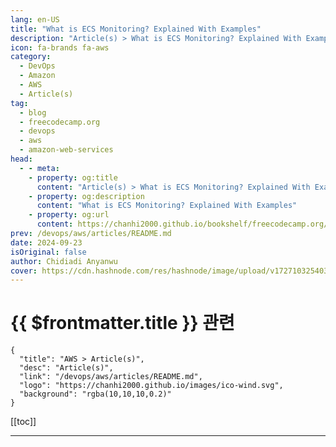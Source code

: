 ```yaml
---
lang: en-US
title: "What is ECS Monitoring? Explained With Examples"
description: "Article(s) > What is ECS Monitoring? Explained With Examples"
icon: fa-brands fa-aws
category: 
  - DevOps
  - Amazon
  - AWS
  - Article(s)
tag: 
  - blog
  - freecodecamp.org
  - devops
  - aws
  - amazon-web-services
head:
  - - meta:
    - property: og:title
      content: "Article(s) > What is ECS Monitoring? Explained With Examples"
    - property: og:description
      content: "What is ECS Monitoring? Explained With Examples"
    - property: og:url
      content: https://chanhi2000.github.io/bookshelf/freecodecamp.org/ecs-monitoring-explained-with-examples.html
prev: /devops/aws/articles/README.md
date: 2024-09-23
isOriginal: false
author: Chidiadi Anyanwu
cover: https://cdn.hashnode.com/res/hashnode/image/upload/v1727103254033/39d8dac3-4e18-46dc-8ad6-129386a165b3.avif
---
```


# {{ $frontmatter.title }} 관련

```component VPCard
{
  "title": "AWS > Article(s)",
  "desc": "Article(s)",
  "link": "/devops/aws/articles/README.md",
  "logo": "https://chanhi2000.github.io/images/ico-wind.svg",
  "background": "rgba(10,10,10,0.2)"
}
```

[[toc]]

---

<SiteInfo
  name="What is ECS Monitoring? Explained With Examples"
  desc="Amazon Elastic Container Service (ECS) is a container orchestration service provided by Amazon Web Services (AWS). It is a solution developed by AWS to take care of the problem of managing large clusters of containers. Why Use ECS? There are other co..."
  url="https://freecodecamp.org/news/ecs-monitoring-explained-with-examples/"
  logo="https://cdn.freecodecamp.org/universal/favicons/favicon.ico"
  preview="https://cdn.hashnode.com/res/hashnode/image/upload/v1727103254033/39d8dac3-4e18-46dc-8ad6-129386a165b3.avif"/>

<!-- TODO: 작성 -->

<!-- 
<p>Amazon Elastic Container Service (ECS) is a container orchestration service provided by Amazon Web Services (AWS). It is a solution developed by AWS to take care of the problem of managing large clusters of containers.</p>
<h2 id="heading-why-use-ecs">Why Use ECS?</h2>
<p>There are other container orchestration tools, each with its merits, but ECS is made for AWS and provides seamless integration into the AWS ecosystem. You can use it with AWS Elastic Load Balancer (ELB), AWS Identity and Access Management (IAM), AWS CloudTrail, store persistent data in the AWS Elastic Block Store, or monitor it with AWS CloudWatch.</p>
<p>You can also use it with AWS Fargate, which is a serverless compute engine that provides fully managed containers.</p>
<h2 id="heading-what-is-monitoring"><strong>What is Monitoring?</strong></h2>
<p>Monitoring is the process of tracking and observing the performance, availability and overall health of your resources, services, and applications. This helps to detect and troubleshoot issues before they impact users, improve application reliability and availability, optimize resource utilization and enhance the security of your applications.</p>
<p>It’s just a way to make sure all the infrastructure is running the way it is supposed to. It also helps you to know how much traffic your app is receiving if it’s a web app or website, and what is really going on with it.</p>
<p>There are different aspects of monitoring, some of which include:</p>
<ul>
<li><p>Performance monitoring: Here, we track and monitor the performance metrics of infrastructure, such as CPU usage, memory consumption, disk, I/O, and networks, and so on.</p>
</li>
<li><p>Error and log monitoring: Here, we collect and analyze logs and error messages.</p>
</li>
<li><p>Availability monitoring: We ensure that the systems are up and running.</p>
</li>
<li><p>Security monitoring: We also track and monitor security-related events and activities to respond to potential threats and vulnerabilities. Monitoring can help you detect things like a DoS attack by identifying unusual patterns in incoming traffic.</p>
</li>
</ul>
<h2 id="heading-what-do-you-monitor-on-ecs">What Do You Monitor on ECS?</h2>
<p>In cloud monitoring, metrics are used to monitor the health and performance of the infrastructure. They are used together with dimensions. Metrics are the data points collected and monitored to measure the performance, health, and usage of your cloud resources and services.</p>
<p>Dimensions are attributes and characteristics that help to filter, categorize and give context to metrics. They are represented in the form of key/value pairs.</p>
<p>Amazon ECS provides various metrics for monitoring resources. Some of them include:</p>
<ul>
<li><p><strong>CPUReservation:</strong> This is the percentage of CPU units reserved by running tasks.</p>
</li>
<li><p><strong>MemoryReservation:</strong> Percentage of memory reserved by running tasks.</p>
</li>
<li><p><strong>CPUUtilization</strong>: This is the percentage of CPU units used by running tasks.</p>
</li>
<li><p><strong>MemoryUtilization:</strong> This is the percentage of memory used by running tasks.</p>
</li>
<li><p><strong>ContainerInstances:</strong> This is the number of container instances in the cluster.</p>
</li>
<li><p><strong>RunningTasksCount:</strong> The number of tasks that are running currently in the cluster.</p>
</li>
</ul>
<p>Amazon ECS also provides dimensions, some of which are:</p>
<ul>
<li><p><strong>ContainerName:</strong> The name of the container.</p>
</li>
<li><p><strong>ClusterName:</strong> The name of the ECS cluster.</p>
</li>
<li><p><strong>ServiceName:</strong> The name of the service</p>
</li>
<li><p><strong>ServiceNameSpace:</strong> The namespace used to group a set of services in a cluster.</p>
</li>
<li><p><strong>InstanceType:</strong> This refers to the type of EC2 instance used. For example: t2.micro, c4.large, r5.xlarge, and so on.</p>
</li>
<li><p><strong>TaskID:</strong> The unique identifier assigned to each task.</p>
</li>
</ul>
<p>In AWS ECS, you can monitor your resources at different levels. For example, at the cluster level, you can look at things like CPUUtilization, CPUReservation, MemoryUtilization, and MemoryReservation. At the service level, you can see things like CPUUtilization and MemoryUtilization.</p>
<h2 id="heading-how-do-you-monitor-ecs">How Do You Monitor ECS**?**</h2>
<p>You can do this by making use of:</p>
<p><strong>Amazon CloudWatch:</strong> This is a monitoring service by AWS that allows you to collect, analyze and visualize data from your AWS resources. It also helps you to set up alarms and be notified when a threshold is reached.</p>
<p><strong>AWS Management Console:</strong> You can also view your cluster or service metrics directly on the management console.</p>
<p><strong>The ECS API:</strong> The ECS API provides programmatic access to the ECS service so you can use it to create, modify and monitor clusters and resources from outside AWS.</p>
<p><strong>Third party tools:</strong> There are third-party tools like Datadog, Prometheus, and others that can be used to monitor these metrics. Some of them will work seamlessly with AWS, some will require you to install an agent.</p>
<p>For monitoring of ECS on EC2 instances, you have direct access to the underlying EC2 instances, and can use traditional server monitoring tools to monitor metrics on the OS. For ECS on Fargate however, you don't have access to the EC2 instances.</p>
<h3 id="heading-how-to-monitor-ecs-clusters-with-aws-cloudwatch">How to Monitor ECS Clusters With AWS CloudWatch</h3>
<p>With AWS CloudWatch, you can monitor your ECS clusters in many ways, from metrics to logs to setting up alarms. In this guide, I’ll show you how to use the Automatic Dashboards to view ECS cluster metrics. To do that, follow these steps:</p>
<ol>
<li>From the AWS Management Console, open CloudWatch and go to Dashboards on the sidebar.</li>
</ol>
<p><img src="https://cdn.hashnode.com/res/hashnode/image/upload/v1726955177185/348508ff-c765-4962-bb7a-d61fdb11f496.png" alt="Dashboard image" class="image--center mx-auto" width="1366" height="616" loading="lazy"></p>
<ol start="2">
<li>Click on the Automatic Dashboards tab.</li>
</ol>
<p><img src="https://cdn.hashnode.com/res/hashnode/image/upload/v1726955263446/9fd7ffbb-e906-4db2-be57-f3dc85406a4b.png" alt="Automatic dashboard image" class="image--center mx-auto" width="1366" height="612" loading="lazy"></p>
<ol start="3">
<li>Click on ECS Cluster. This will take you to the dashboard where you’ll see the pre-configured metrics for your ECS clusters.</li>
</ol>
<p><img src="https://cdn.hashnode.com/res/hashnode/image/upload/v1726955373129/cf2a20fa-06b3-4ead-a454-849bfb12bba1.png" alt="Click on the ECS Cluster" class="image--center mx-auto" width="1366" height="612" loading="lazy"></p>
<p><img src="https://cdn.hashnode.com/res/hashnode/image/upload/v1726955502141/12a0e538-8983-42be-825d-343ddf840625.png" alt="ECS Cluster dashboard" class="image--center mx-auto" width="1366" height="612" loading="lazy"></p>
<p>You can also expand individual metrics.</p>
<p><img src="https://cdn.hashnode.com/res/hashnode/image/upload/v1726955515843/eafca64b-fe22-4580-8243-8e55e3e92496.png" alt="Task count metric" class="image--center mx-auto" width="1366" height="615" loading="lazy"></p>
<h2 id="heading-wrapping-up"><strong>Wra</strong>pping Up</h2>
<p>In this article, you learned about ECS monitoring. You learned about the different metrics you can monitor and how to monitor them.</p>
<p>Lastly, you learned how to monitor ECS clusters using AWS CloudWatch.</p>
<p>Thanks for reading. You can connect with me on <a target="_blank" href="https://linkedin.com/in/chidiadi-anyanwu">LinkedIn</a> or follow me on <a target="_blank" href="https://x.com/chidiadi01">X</a>.</p>
-->

